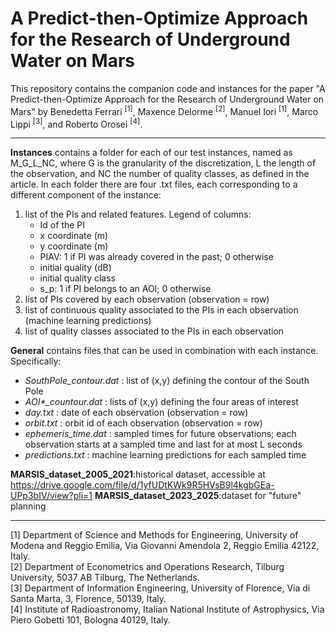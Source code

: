 # A Predict-then-Optimize Approach for the Research of Underground Water on Mars
This repository contains the companion code and instances for the paper "A Predict-then-Optimize Approach for the Research of Underground Water on Mars" by Benedetta Ferrari <sup>[1]</sup>, Maxence Delorme <sup>[2]</sup>, Manuel Iori <sup>[1]</sup>, Marco Lippi <sup>[3]</sup>, and Roberto Orosei <sup>[4]</sup>.

---

**Instances** contains a folder for each of our test instances, named as M_G_L_NC, where G is the granularity of the discretization, L the length of the observation, and NC the number of quality classes, as defined in the article. In each folder there are four .txt files, each corresponding to a different component of the instance:
<ol>
    <li>list of the PIs and related features. Legend of columns:
        <ul>
            <li>Id of the PI</li>
            <li>x coordinate (m)</li>
            <li>y coordinate (m)</li>
            <li>PIAV: 1 if PI was already covered in the past; 0 otherwise</li>
            <li>initial quality (dB)</li>
            <li>initial quality class</li>
            <li>s_p: 1 if PI belongs to an AOI; 0 otherwise</li>
        </ul>
    </li>
    <li>list of PIs covered by each observation (observation = row)</li>
    <li>list of continuous quality associated to the PIs in each observation (machine learning predictions)</li>
    <li>list of quality classes associated to the PIs in each observation</li>
</ol>

**General** contains files that can be used in combination with each instance. Specifically:
<ul>
    <li> <i> SouthPole_contour.dat </i> : list of (x,y) defining the contour of the South Pole</li>
    <li> <i> AOI*_countour.dat </i> : lists of (x,y) defining the four areas of interest</li>
    <li> <i> day.txt </i> : date of each observation (observation = row)</li>
    <li> <i> orbit.txt </i> : orbit id of each observation (observation = row)</li>
    <li> <i> ephemeris_time.dat </i> : sampled times for future observations; each observation starts at a sampled time and last for at most L seconds</li>
    <li> <i> predictions.txt </i> : machine learning predictions for each sampled time</li>
</ul>

**MARSIS_dataset_2005_2021**:historical dataset, accessible at https://drive.google.com/file/d/1yfUDtKWk9R5HVsB9l4kgbGEa-UPp3bIV/view?pli=1
**MARSIS_dataset_2023_2025**:dataset for "future" planning

---

[1] Department of Science and Methods for Engineering, University of Modena and Reggio Emilia, Via Giovanni Amendola 2, Reggio Emilia 42122, Italy. <br>
[2] Department of Econometrics and Operations Research, Tilburg University, 5037 AB Tilburg, The Netherlands. <br>
[3] Department of Information Engineering, University of Florence, Via di Santa Marta, 3, Florence, 50139, Italy. <br>
[4] Institute of Radioastronomy, Italian National Institute of Astrophysics, Via Piero Gobetti 101, Bologna 40129, Italy. <br>
